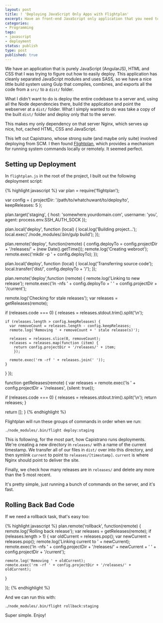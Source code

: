 ```yaml
---
layout: post
title: ! 'Deploying JavaScript Only Apps with Flightplan'
excerpt: Have an front-end JavaScript only application that you need to deploy? Check out Flightplan.
categories:
- Programming
tags:
- javascript
- deployment
status: publish
type: post
published: true
---
```

We have an application that is purely JavaScript (AngularJS), HTML and CSS that I was trying to figure out how to easily
deploy. This application has cleanly separated JavaScript modules and uses SASS, so we have a nice little build system
using Gulp that compiles, combines, and exports all the code from a `src/` to a `dist/` folder. 

What I didn't want to do is deploy the entire codebase to a server and, using all the Node dependencies there, build
the application and point the webserver at a `dist/` folder. What I simply wanted to do was take a copy of the built
`dist/` folder and deploy only that to the server.

This makes my only dependency on that server Nginx, which serves up nice, hot, cached HTML, CSS and JavaScript.

This left out Capistrano, whose strong suite (and maybe only suite) involved deploying from SCM. I then found 
[Flightplan](https://github.com/pstadler/flightplan), which provides a mechanism for running system commands locally
or remotely. It seemed perfect.

## Setting up Deployment

In `flightplan.js` in the root of the project, I built out the following deployment script:

{% highlight javascript %}
var plan = require('flightplan');

var config = {
  projectDir: '/path/to/whatchuwant/to/deploy/to',
  keepReleases: 5
};

plan.target('staging', {
  host: 'somewhere.yourdomain.com',
  username: 'you',
  agent: process.env.SSH_AUTH_SOCK
});

plan.local('deploy', function (local) {
  local.log('Building project...');
  local.exec('./node_modules/.bin/gulp build');
});

plan.remote('deploy', function(remote) {
  config.deployTo = config.projectDir + '/releases/' + (new Date().getTime());
  remote.log('Creating webroot');
  remote.exec('mkdir -p ' + config.deployTo);
});

plan.local('deploy', function (local) {
  local.log('Transferring source code');
  local.transfer('dist/', config.deployTo + '/');
});

plan.remote('deploy',function (remote) {
  remote.log('Linking to new release');
  remote.exec('ln -nfs ' + config.deployTo + ' ' + 
    config.projectDir + '/current');

  remote.log('Checking for stale releases');
  var releases = getReleases(remote);

  if (releases.code === 0) {
    releases = releases.stdout.trim().split('\n');

    if (releases.length > config.keepReleases) {
      var removeCount = releases.length - config.keepReleases;
      remote.log('Removing ' + removeCount + ' stale release(s)');

      releases = releases.slice(0, removeCount);
      releases = releases.map(function (item) {
        return config.projectDir + '/releases/' + item;
        });

      remote.exec('rm -rf ' + releases.join(' '));
    }
  }
});

function getReleases(remote) {
  var releases = remote.exec('ls ' + config.projectDir + 
    '/releases', {silent: true});

  if (releases.code === 0) {
    releases = releases.stdout.trim().split('\n');
    return releases;
  }

  return [];
}
{% endhighlight %}

Flightplan will run these groups of commands in order when we run:

    ./node_modules/.bin/flight deploy:staging

This is following, for the most part, how Capistrano runs deployments. We're creating a new directory in
`releases/` with a name of the current timestamp. We transfer all of our files in `dist/` over into this directory, and
then symlink `current` to point to `releases/[timestamp]`. `current` is where Nginx should point to deliver the site.

Finally, we check how many releases are in `releases/` and delete any more than the 5 most recent. 

It's pretty simple, just running a bunch of commands on the server, and it's fast.

## Rolling Back Bad Code

If we need a rollback task, that's easy too:

{% highlight javascript %}
plan.remote('rollback', function(remote) {
  remote.log('Rolling back release');
  var releases = getReleases(remote);
  if (releases.length > 1) {
    var oldCurrent = releases.pop();
    var newCurrent = releases.pop();
    remote.log('Linking current to ' + newCurrent);
    remote.exec('ln -nfs ' + config.projectDir + '/releases/' + newCurrent + ' '
      + config.projectDir + '/current');

    remote.log('Removing ' + oldCurrent);
    remote.exec('rm -rf ' + config.projectDir + '/releases/' + oldCurrent);
  }

});
{% endhighlight %}

And we can run this with:

    ./node_modules/.bin/flight rollback:staging

Super simple. Enjoy!
